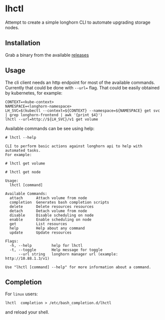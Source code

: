 # lhctl

Attempt to create a simple longhorn CLI to automate upgrading storage nodes.

## Installation

Grab a binary from the available [releases](https://github.com/utilitywarehouse/lhctl/releases)

## Usage

The cli client needs an http endpoint for most of the available commands.
Currently that could be done with `--url=` flag. That could be easily obtained
by kubernetes, for example:

```
CONTEXT=<kube-context>
NAMESPACE=<longhorn-namespace>
LH_SVC=$(kubectl --context=${CONTEXT} --namespace=${NAMESPACE} get svc | grep longhorn-frontend | awk '{print $4}')
lhctl --url=http://${LH_SVC}/v1 get volume
```

Available commands can be see using help:

```
# lhctl --help

CLI to perform basic actions against longhorn api to help with
automated tasks.
For example:

# lhctl get volume

# lhctl get node

Usage:
  lhctl [command]

Available Commands:
  attach      Attach volume from node
  completion  Generates bash completion scripts
  delete      Delete resources resources
  detach      Detach volume from node
  disable     Disable scheduling on node
  enable      Enable scheduling on node
  get         List resources
  help        Help about any command
  update      Update resources

Flags:
  -h, --help         help for lhctl
  -t, --toggle       Help message for toggle
      --url string   longhorn manager url (example: http://10.88.1.3/v1)

Use "lhctl [command] --help" for more information about a command.
```

## Completion

For `linux` users:
```
lhctl  completion > /etc/bash_completion.d/lhctl 
```

and reload your shell.
